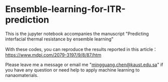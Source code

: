 # Ensemble-learning-for-ITR-prediction
This is the jupyter notebook accompanies the manuscript "Predicting interfacial thermal resistance by ensemble learning"

With these codes, you can reproduce the results reported in this article：https://www.mdpi.com/2079-3197/9/8/87/htm

Please leave me a message or email me "mingguang.chen@kaust.edu.sa" if you have any question or need help to apply machine learning to nanaomaterials. 
